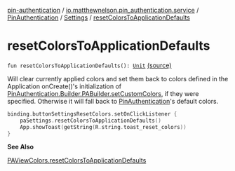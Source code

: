 [pin-authentication](../../../index.md) / [io.matthewnelson.pin_authentication.service](../../index.md) / [PinAuthentication](../index.md) / [Settings](index.md) / [resetColorsToApplicationDefaults](./reset-colors-to-application-defaults.md)

# resetColorsToApplicationDefaults

`fun resetColorsToApplicationDefaults(): `[`Unit`](https://kotlinlang.org/api/latest/jvm/stdlib/kotlin/-unit/index.html) [(source)](https://github.com/05nelsonm/pin-authentication/blob/master/pin-authentication/src/main/java/io/matthewnelson/pin_authentication/service/PinAuthentication.kt#L822)

Will clear currently applied colors and set them back
to colors defined in the Application onCreate()'s
initialization of
[PinAuthentication.Builder.PABuilder.setCustomColors](../-builder/-p-a-builder/set-custom-colors.md),
if they were specified. Otherwise it will fall back to
[PinAuthentication](../index.md)'s default colors.

``` kotlin
binding.buttonSettingsResetColors.setOnClickListener {
    paSettings.resetColorsToApplicationDefaults()
    App.showToast(getString(R.string.toast_reset_colors))
}
```

**See Also**

[PAViewColors.resetColorsToApplicationDefaults](#)

